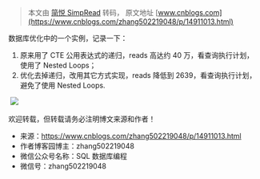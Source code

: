 > 本文由 [简悦 SimpRead](http://ksria.com/simpread/) 转码， 原文地址 [www.cnblogs.com](https://www.cnblogs.com/zhang502219048/p/14911013.html)

数据库优化中的一个实例，记录一下：  
1. 原来用了 CTE 公用表达式的递归，reads 高达约 40 万，看查询执行计划，使用了 Nested Loops；  
2. 优化去掉递归，改用其它方式实现，reads 降低到 2639，看查询执行计划，避免了使用 Nested Loops. 

 ![](https://img2020.cnblogs.com/blog/1703141/202106/1703141-20210621083052690-1487330256.png)

欢迎转载，但转载请务必注明博文来源和作者！  
* 来源：https://www.cnblogs.com/zhang502219048/p/14911013.html  
* 作者博客园博主：zhang502219048  
* 微信公众号名称：SQL 数据库编程  
* 微信号：zhang502219048